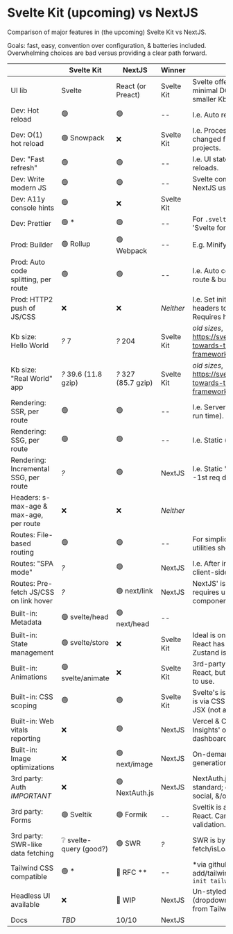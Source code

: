 # Svelte Kit (upcoming) vs NextJS

Comparison of major features in (the upcoming) Svelte Kit vs NextJS.

Goals: fast, easy, convention over configuration, & batteries included.
Overwhelming choices are bad versus providing a clear path forward.

|                                         | Svelte Kit              | NextJS              | Winner     | Notes                                                                             |
| --------------------------------------- | ----------------------- | ------------------- | ---------- | --------------------------------------------------------------------------------- |
| UI lib                                  | Svelte                  | React (or Preact)   | Svelte Kit | Svelte offers faster, more minimal DOM updates & smaller Kb client size.          |
| Dev: Hot reload                         | 🟢                      | 🟢                  | --         | I.e. Auto reload on file save.                                                    |
| Dev: O(1) hot reload                    | 🟢 Snowpack             | ❌                  | Svelte Kit | I.e. Processes only the changed files. Fast even in big projects.                 |
| Dev: "Fast refresh"                     | 🟢                      | 🟢                  | --         | I.e. UI state preserved across reloads.                                           |
| Dev: Write modern JS                    | 🟢                      | 🟢                  | --         | Svelte compiler processes it. NextJS uses Babel for this.                         |
| Dev: A11y console hints                 | 🟢                      | ❌                  | Svelte Kit |                                                                                   |
| Dev: Prettier                           | 🟢 \*                   | 🟢                  | --         | For `.svelte` or `.jsx` files. \*via 'Svelte for VSCode' extension.               |
| Prod: Builder                           | 🟢 Rollup               | 🟢 Webpack          | --         | E.g. Minify assets, etc.                                                          |
| Prod: Auto code splitting, per route    | 🟢                      | 🟢                  | --         | I.e. Auto code splits JS per route & bundles appropriately.                       |
| Prod: HTTP2 push of JS/CSS              | ❌                      | ❌                  | _Neither_  | I.e. Set initial page's HTML headers to push JS & CSS. Requires host support.     |
| Kb size: Hello World                    | _?_ 7                   | _?_ 204             | Svelte Kit | _old sizes_, <https://svelte.dev/blog/sapper-towards-the-ideal-web-app-framework> |
| Kb size: "Real World" app               | _?_ 39.6 (11.8 gzip)    | _?_ 327 (85.7 gzip) | Svelte Kit | _old sizes_, <https://svelte.dev/blog/sapper-towards-the-ideal-web-app-framework> |
| Rendering: SSR, per route               | 🟢                      | 🟢                  | --         | I.e. Server-side rendered (at run time).                                          |
| Rendering: SSG, per route               | 🟢                      | 🟢                  | --         | I.e. Static (at build time).                                                      |
| Rendering: Incremental SSG, per route   | _?_                     | 🟢                  | NextJS     | I.e. Static 'on demand' in prod--1st req dynamic then cached.                     |
| Headers: s-max-age & max-age, per route | ❌                      | ❌                  | _Neither_  |                                                                                   |
| Routes: File-based routing              | 🟢                      | 🟢                  | --         | For simplicity. Other routing utilities should be included.                       |
| Routes: "SPA mode"                      | _?_                     | 🟢                  | NextJS     | I.e. After initial page load, client-side routing is used.                        |
| Routes: Pre-fetch JS/CSS on link hover  | _?_                     | 🟢 next/link        | NextJS     | NextJS' is sophisticated but requires using their link component; see docs.       |
| Built-in: Metadata                      | 🟢 svelte/head          | 🟢 next/head        | --         |                                                                                   |
| Built-in: State management              | 🟢 svelte/store         | ❌                  | Svelte Kit | Ideal is one, easy, built-in way. React has many choices--Zustand is reasonable.  |
| Built-in: Animations                    | 🟢 svelte/animate       | ❌                  | Svelte Kit | 3rd-party options exist for React, but they're not as easy to use.                |
| Built-in: CSS scoping                   | 🟢                      | 🟢                  | Svelte Kit | Svelte's is automatic. NextJS' is via CSS modules or CSS in JSX (not as clean).   |
| Built-in: Web vitals reporting          | ❌                      | 🟢                  | NextJS     | Vercel & Cloudflare 'Browser Insights' offer free analytics dashboards.           |
| Built-in: Image optimizations           | ❌                      | 🟢 next/image       | NextJS     | On-demand optimized image generation with caching.                                |
| 3rd party: Auth _IMPORTANT_             | ❌                      | 🟢 NextAuth.js      | NextJS     | NextAuth.js is defacto standard; easy to use; email, social, &/or magic link.     |
| 3rd party: Forms                        | 🟢 Sveltik              | 🟢 Formik           | --         | Sveltik is a port of Formik for React. Can use Yup for validation.                |
| 3rd party: SWR-like data fetching       | ❔ svelte-query (good?) | 🟢 SWR              | _?_        | SWR is by Vercel. Easy fetch/isLoading/errors/caching.                            |
| Tailwind CSS compatible                 | 🟢 \*                   | 🚧 RFC \*\*         | --         | \*via github.com/svelte-add/tailwindcss \*\*RFC for `npx init tailwind`           |
| Headless UI available                   | ❌                      | 🚧 WIP              | NextJS     | Un-styled UI components (dropdown, slider, toggle, etc) from Tailwind creators.   |
| Docs                                    | _TBD_                   | 10/10               | NextJS     |                                                                                   |
